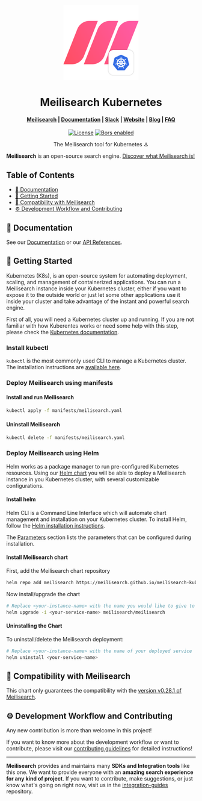 <p align="center">
  <img src="https://raw.githubusercontent.com/meilisearch/integration-guides/main/assets/logos/meilisearch_k8s.svg" alt="Meilisearch Kubernetes" width="200" height="200" />
</p>

<h1 align="center">Meilisearch Kubernetes</h1>

<h4 align="center">
  <a href="https://github.com/meilisearch/meilisearch">Meilisearch</a> |
  <a href="https://docs.meilisearch.com">Documentation</a> |
  <a href="https://slack.meilisearch.com">Slack</a> |
  <a href="https://www.meilisearch.com">Website</a> |
  <a href="https://blog.meilisearch.com">Blog</a> |
  <a href="https://docs.meilisearch.com/faq">FAQ</a>
</h4>

<p align="center">
  <a href="https://github.com/meilisearch/meilisearch-kubernetes/blob/main/LICENSE"><img src="https://img.shields.io/badge/license-MIT-informational" alt="License"></a>
  <a href="https://app.bors.tech/repositories/29795"><img src="https://bors.tech/images/badge_small.svg" alt="Bors enabled"></a>
</p>

<p align="center">The Meilisearch tool for Kubernetes ⚓️</p>

**Meilisearch** is an open-source search engine. [Discover what Meilisearch is!](https://github.com/meilisearch/meilisearch)

## Table of Contents <!-- omit in toc -->

- [📖 Documentation](#-documentation)
- [🚀 Getting Started](#-getting-started)
- [🤖 Compatibility with Meilisearch](#-compatibility-with-meilisearch)
- [⚙️ Development Workflow and Contributing](#️-development-workflow-and-contributing)

## 📖 Documentation

See our [Documentation](https://docs.meilisearch.com/learn/tutorials/getting_started.html) or our [API References](https://docs.meilisearch.com/reference/api/).

## 🚀 Getting Started


Kubernetes (K8s), is an open-source system for automating deployment, scaling, and management of containerized applications. You can run a Meilisearch instance inside your Kubernetes cluster, either if you want to expose it to the outside world or just let some other applications use it inside your cluster and take advantage of the instant and powerful search engine.

First of all, you will need a Kubernetes cluster up and running. If you are not familiar with how Kuberentes works or need some help with this step, please check the [Kubernetes documentation](https://kubernetes.io/docs/home/).

### Install kubectl <!-- omit in toc -->

`kubectl` is the most commonly used CLI to manage a Kubernetes cluster. The installation instructions are [available here](https://kubernetes.io/docs/tasks/tools/install-kubectl/).

### Deploy Meilisearch using manifests <!-- omit in toc -->

#### Install and run Meilisearch <!-- omit in toc -->

```bash
kubectl apply -f manifests/meilisearch.yaml
```

#### Uninstall Meilisearch <!-- omit in toc -->

```bash
kubectl delete -f manifests/meilisearch.yaml
```

### Deploy Meilisearch using Helm <!-- omit in toc -->

Helm works as a package manager to run pre-configured Kubernetes resources. Using our [Helm chart](https://github.com/meilisearch/meilisearch-kubernetes/tree/main/charts/meilisearch) you will be able to deploy a Meilisearch instance in you Kubernetes cluster, with several customizable configurations.

#### Install helm <!-- omit in toc -->

Helm CLI is a Command Line Interface which will automate chart management and installation on your Kubernetes cluster. To install Helm, follow the [Helm installation instructions](https://helm.sh/docs/intro/install/).

The [Parameters](https://github.com/meilisearch/meilisearch-kubernetes/tree/main/charts/meilisearch#parameters) section lists the parameters that can be configured during installation.

#### Install Meilisearch chart <!-- omit in toc -->

First, add the Meilisearch chart repository
```bash
helm repo add meilisearch https://meilisearch.github.io/meilisearch-kubernetes
```

Now install/upgrade the chart
```bash
# Replace <your-instance-name> with the name you would like to give to your service
helm upgrade -i <your-service-name> meilisearch/meilisearch
```

#### Uninstalling the Chart <!-- omit in toc -->

To uninstall/delete the Meilisearch deployment:

```bash
# Replace <your-instance-name> with the name of your deployed service
helm uninstall <your-service-name>
```

## 🤖 Compatibility with Meilisearch

This chart only guarantees the compatibility with the [version v0.28.1 of Meilisearch](https://github.com/meilisearch/meilisearch/releases/tag/v0.28.1).

## ⚙️ Development Workflow and Contributing

Any new contribution is more than welcome in this project!

If you want to know more about the development workflow or want to contribute, please visit our [contributing guidelines](/CONTRIBUTING.md) for detailed instructions!

<hr>

**Meilisearch** provides and maintains many **SDKs and Integration tools** like this one. We want to provide everyone with an **amazing search experience for any kind of project**. If you want to contribute, make suggestions, or just know what's going on right now, visit us in the [integration-guides](https://github.com/meilisearch/integration-guides) repository.
